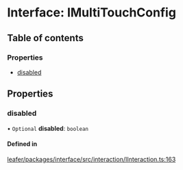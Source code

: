 # Interface: IMultiTouchConfig

## Table of contents

### Properties

- [disabled](IMultiTouchConfig.md#disabled)

## Properties

### disabled

• `Optional` **disabled**: `boolean`

#### Defined in

[leafer/packages/interface/src/interaction/IInteraction.ts:163](https://github.com/leaferjs/leafer/blob/8d161c2/packages/interface/src/interaction/IInteraction.ts#L163)

